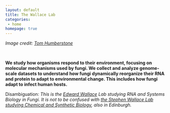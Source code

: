 ```yaml
---
layout: default
title: The Wallace Lab
categories:
 - home
homepage: true
---
```


*Image credit: [Tom Humberstone](https://www.tomhumberstone.com/)*

<br>

**We study how organisms respond to their environment, focusing on molecular mechanisms used by fungi. We collect and analyze genome-scale datasets to understand how fungi dynamically reorganize their RNA and protein to adapt to environmental change. This includes how fungi adapt to infect human hosts.**


Disambiguation: *This is the [Edward Wallace](/team/edward-wallace) Lab studying RNA and Systems Biology in Fungi. It is not to be confused with [the Stephen Wallace Lab studying Chemical and Synthetic Biology](http://wallacelab.bio.ed.ac.uk/), also in Edinburgh.*